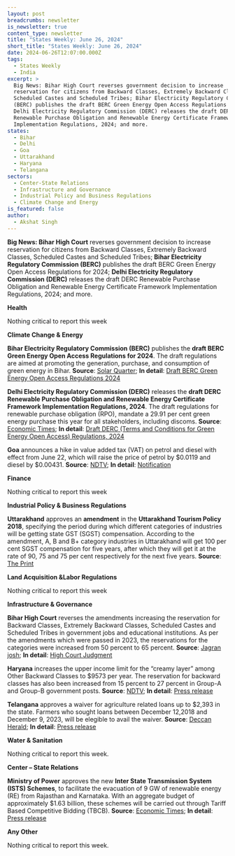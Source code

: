 ```yaml
---
layout: post
breadcrumbs: newsletter
is_newsletter: true
content_type: newsletter
title: "States Weekly: June 26, 2024"
short_title: "States Weekly: June 26, 2024"
date: 2024-06-26T12:07:00.000Z
tags:
  - States Weekly
  - India
excerpt: >
  Big News: Bihar High Court reverses government decision to increase
  reservation for citizens from Backward Classes, Extremely Backward Classes,
  Scheduled Castes and Scheduled Tribes; Bihar Electricity Regulatory Commission
  (BERC) publishes the draft BERC Green Energy Open Access Regulations for 2024;
  Delhi Electricity Regulatory Commission (DERC) releases the draft DERC
  Renewable Purchase Obligation and Renewable Energy Certificate Framework
  Implementation Regulations, 2024; and more.
states:
  - Bihar
  - Delhi
  - Goa
  - Uttarakhand
  - Haryana
  - Telangana
sectors:
  - Center-State Relations
  - Infrastructure and Governance
  - Industrial Policy and Business Regulations
  - Climate Change and Energy
is_featured: false
author:
  - Akshat Singh
---
```

**Big News: Bihar High Court** reverses government decision to increase reservation for citizens from Backward Classes, Extremely Backward Classes, Scheduled Castes and Scheduled Tribes; **Bihar Electricity Regulatory Commission (BERC)** publishes the draft BERC Green Energy Open Access Regulations for 2024; **Delhi Electricity Regulatory Commission (DERC)** releases the draft DERC Renewable Purchase Obligation and Renewable Energy Certificate Framework Implementation Regulations, 2024; and more.



**Health** 

Nothing critical to report this week



**Climate Change & Energy**

**Bihar Electricity Regulatory Commission (BERC)** publishes the **draft BERC Green Energy Open Access Regulations for 2024**. The draft regulations are aimed at promoting the generation, purchase, and consumption of green energy in Bihar. **Source**: [Solar Quarter](https://solarquarter.com/2024/06/18/bihar-electricity-regulatory-commission-proposes-draft-green-energy-open-access-regulations-2024/); **In detail**: [Draft BERC Green Energy Open Access Regulations 2024](https://berc.co.in/rules-requlations/regulations/draft-regulations/2797-consultative-paper-on-draft-berc-terms-and-conditions-of-green-energy-open-access-regulations-2024)



**Delhi Electricity Regulatory Commission (DERC)** releases the **draft DERC Renewable Purchase Obligation and Renewable Energy Certificate Framework Implementation Regulations, 2024**. The draft regulations for renewable purchase obligation (RPO), mandate a 29.91 per cent green energy purchase this year for all stakeholders, including discoms. **Source**: [Economic Times](https://energy.economictimes.indiatimes.com/news/renewable/derc-releases-draft-regulation-for-green-power-obligations-on-discoms/111071247t); **In detail**: [Draft DERC (Terms and Conditions for Green Energy Open Access) Regulations, 2024](https://www.derc.gov.in/sites/default/files/Draft%20DERC%20%28Terms%20and%20Conditions%20for%20Green%20Energy%20Open%20Access%29%20Regulations%2C%202024_0.pdf)



**Goa** announces a hike in value added tax (VAT) on petrol and diesel with effect from June 22, which will raise the price of petrol by $0.0119 and diesel by $0.00431. **Source**: [NDTV](https://www.ndtv.com/india-news/petrol-diesel-to-get-costlier-in-goa-after-hike-in-value-added-tax-vat-5941002); **In detail**: [Notification](https://goaprintingpress.gov.in/downloads/2425/2425-12-SI-EOG-1.pdf)



**Finance**

Nothing critical to report this week



**Industrial Policy & Business Regulations**  

**Uttarakhand** approves an **amendment** in the **Uttarakhand Tourism Policy 2018**, specifying the period during which different categories of industries will be getting state GST (SGST) compensation. According to the amendment, A, B and B+ category industries in Uttarakhand will get 100 per cent SGST compensation for five years, after which they will get it at the rate of 90, 75 and 75 per cent respectively for the next five years. **Source**: [The Print](https://theprint.in/india/uttarakhand-cabinet-clears-amendment-in-state-tourism-policy/2143041/)



**Land Acquisition &Labor Regulations**  

Nothing critical to report this week



**Infrastructure & Governance**

**Bihar High Court** reverses the amendments increasing the reservation for Backward Classes, Extremely Backward Classes, Scheduled Castes and Scheduled Tribes in government jobs and educational institutions. As per the amendments which were passed in 2023, the reservations for the categories were increased from 50 percent to 65 percent. **Source**: [Jagran josh](https://www.jagranjosh.com/news/patna-high-court-revokes-bihar-law-increasing-reservations-for-sc-st-backward-classes-to-65-percent-173581); **In detail**: [High Court Judgment](https://acrobat.adobe.com/id/urn:aaid:sc:VA6C2:71eaceac-4ee6-4764-a47a-2883f9a805b5)



**Haryana** increases the upper income limit for the “creamy layer” among Other Backward Classes to $9573 per year. The reservation for backward classes has also been increased from 15 percent to 27 percent in Group-A and Group-B government posts. **Source**: [NDTV](https://www.ndtv.com/india-news/haryana-government-increases-reservation-for-obc-5954088); **In detail**: [Press release](https://prharyana.gov.in/en/with-the-key-aim-of-ensuring-the-welfare-of-the-obc-community-in-haryana-and-providing-substantial)



**Telangana** approves a waiver for agriculture related loans up to $2,393 in the state. Farmers who sought loans between December 12,2018 and December 9, 2023, will be elegible to avail the waiver. **Source**: [Deccan Herald](https://www.deccanherald.com/india/telangana/telangana-cabinet-approves-farm-loan-waiver-3076135); **In detail**: [Press release](https://www.telangana.gov.in/news/press-releases/2024/06/state-cabinet-meeting-held-under-the-chairmanship-of-cm-sri-revanth-reddy/)



**Water & Sanitation**

Nothing critical to report this week.



**Center – State Relations** 

**Ministry of Power** approves the new **Inter State Transmission System (ISTS) Schemes**, to facilitate the evacuation of 9 GW of renewable energy (RE) from Rajasthan and Karnataka. With an aggregate budget of approximately $1.63 billion, these schemes will be carried out through Tariff Based Competitive Bidding (TBCB). **Source**: [Economic Times](https://energy.economictimes.indiatimes.com/news/renewable/govt-approves-13595-crore-ists-projects-for-9-gw-re-evacuation-in-two-states/111194076); **In detail**: [Press release](https://pib.gov.in/PressReleaseIframePage.aspx?PRID=2027839)



**Any Other**

Nothing critical to report this week.
